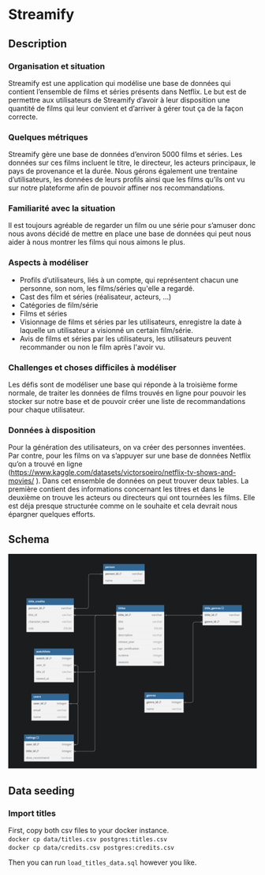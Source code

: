 # Streamify
## Description 
### Organisation et situation 
Streamify est une application qui modélise une base de données qui contient l’ensemble de films et séries présents dans Netflix. Le but est de permettre aux utilisateurs de Streamify d’avoir à leur disposition une quantité de films qui leur convient et d’arriver à gérer tout ça de la façon correcte. 

### Quelques métriques
Streamify gère une base de données d’environ 5000 films et séries. Les données sur ces films incluent le titre, le directeur, les acteurs principaux, le pays de provenance et la durée.
Nous gérons également une trentaine d’utilisateurs, les données de leurs profils ainsi que les films qu’ils ont vu sur notre plateforme afin de pouvoir affiner nos recommandations.

### Familiarité avec la situation
Il est toujours agréable de regarder un film ou une série pour s’amuser donc nous avons décidé de mettre en place une base de données qui peut nous aider à nous montrer les films qui nous aimons le plus.

### Aspects à modéliser
- Profils d’utilisateurs, liés à un compte, qui représentent chacun une personne, son nom, les films/séries qu'elle a regardé.
- Cast des film et séries (réalisateur, acteurs, …)
- Catégories de film/série
- Films et séries
- Visionnage de films et séries par les utilisateurs, enregistre la date à laquelle un utilisateur a visionné un certain film/série. 
- Avis de films et séries par les utilisateurs, les utilisateurs peuvent recommander ou non le film après l'avoir vu.

### Challenges et choses difficiles à modéliser
Les défis sont de modéliser une base qui réponde à la troisième forme normale, de traiter les données de films trouvés en ligne pour pouvoir les stocker sur notre base et de pouvoir créer une liste de recommandations pour chaque utilisateur.

### Données à disposition 
Pour la génération des utilisateurs, on va créer des personnes inventées. Par contre, pour les films on va s’appuyer sur une base de données Netflix qu’on a trouvé en ligne (https://www.kaggle.com/datasets/victorsoeiro/netflix-tv-shows-and-movies/ ). Dans cet ensemble de données on peut trouver deux tables. La première contient des informations concernant les titres et dans le deuxième on trouve les acteurs ou directeurs qui ont tournées les films. Elle est déja presque structurée comme on le souhaite et cela devrait nous épargner quelques efforts.


## Schema
![](schema.png)

## Data seeding

### Import titles 
First, copy both csv files to your docker instance.
\
``docker cp data/titles.csv postgres:titles.csv``\
``docker cp data/credits.csv postgres:credits.csv``

Then you can run `load_titles_data.sql` however you like.
